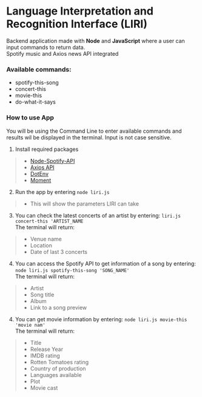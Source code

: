 # Language Interpretation and Recognition Interface (LIRI)

Backend application made with **Node** and **JavaScript** where a user can input commands to return data. <br>
Spotify music and Axios news API integrated

### Available commands:

* spotify-this-song
* concert-this
* movie-this
* do-what-it-says

### How to use App

You will be using the Command Line to enter available commands and results wil be displayed in the terminal. Input is not case sensitive.

1. Install required packages
 >* [Node-Spotify-API](https://www.npmjs.com/package/node-spotify-api)
 >* [Axios API](https://www.npmjs.com/package/axios)
 >* [DotEnv](https://www.npmjs.com/package/dotenv)
 >* [Moment](https://www.npmjs.com/package/moment)
2. Run the app by entering ```node liri.js```
 >* This will show the parameters LIRI can take
3. You can check the latest concerts of an artist by entering: ```liri.js concert-this 'ARTIST_NAME``` <br>
The terminal will return: 
 >* Venue name
 >* Location
 >* Date of last 3 concerts
4. You can access the Spotify API to get information of a song by entering: ```node liri.js spotify-this-song 'SONG_NAME'``` <br>
The terminal will return: 
 >* Artist
 >* Song title
 >* Album
 >* Link to a song preview
4. You can get movie information by entering: ```node liri.js movie-this 'movie nam'``` <br>
The terminal will return: 
 >* Title
 >* Release Year
 >* IMDB rating
 >* Rotten Tomatoes rating
 >* Country of production
 >* Languages available
 >* Plot
 >* Movie cast
